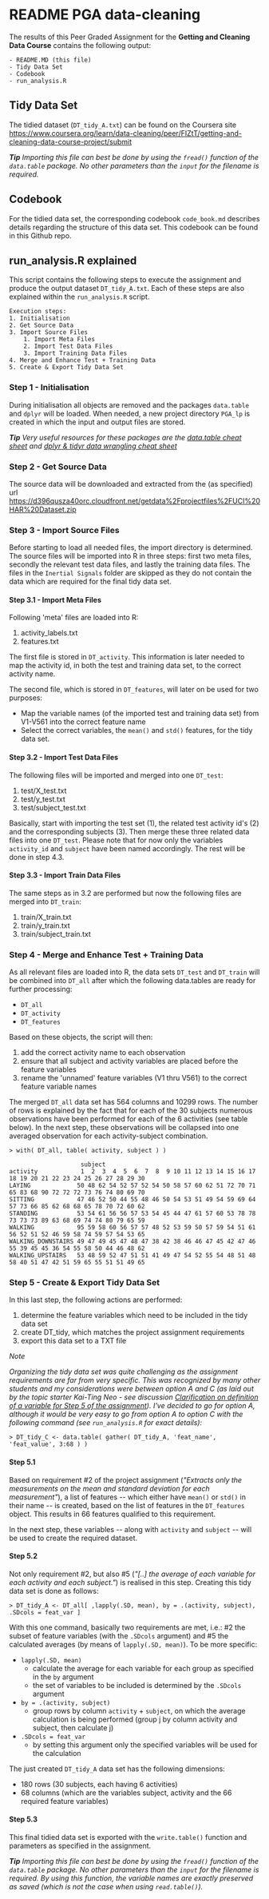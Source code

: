 # README PGA data-cleaning

The results of this Peer Graded Assignment for the __Getting and Cleaning Data Course__ contains the following output:

    - README.MD (this file)
    - Tidy Data Set
    - Codebook
    - run_analysis.R
    
## Tidy Data Set

The tidied dataset (`DT_tidy_A.txt`) can be found on the Coursera site https://www.coursera.org/learn/data-cleaning/peer/FIZtT/getting-and-cleaning-data-course-project/submit

___Tip___ _Importing this file can best be done by using the `fread()` function of the `data.table` package. No other parameters than the `input` for the filename is required._

## Codebook

For the tidied data set, the corresponding codebook `code_book.md` describes details regarding the structure of this data set. This codebook can be found in this Github repo.

## run_analysis.R explained

This script contains the following steps to execute the assignment and produce the output dataset `DT_tidy_A.txt`. Each of these steps are also explained within the `run_analysis.R` script.

    Execution steps:
    1. Initialisation
    2. Get Source Data
    3. Import Source Files
        1. Import Meta Files
        2. Import Test Data Files
        3. Import Training Data Files
    4. Merge and Enhance Test + Training Data
    5. Create & Export Tidy Data Set


### Step 1 - Initialisation

During initialisation all objects are removed and the packages `data.table` and `dplyr` will be loaded. When needed, a new project directory `PGA_lp` is created in which the input and output files are stored.

___Tip___ _Very useful resources for these packages are the [data.table cheat sheet](https://www.r-bloggers.com/the-data-table-cheat-sheet/) and [dplyr & tidyr data wrangling cheat sheet](https://www.rstudio.com/wp-content/uploads/2015/02/data-wrangling-cheatsheet.pdf)_

### Step 2 - Get Source Data

The source data will be downloaded and extracted from the (as specified) url https://d396qusza40orc.cloudfront.net/getdata%2Fprojectfiles%2FUCI%20HAR%20Dataset.zip


### Step 3 - Import Source Files

Before starting to load all needed files, the import directory is determined. The source files will be imported into R in three steps: first two meta files, secondly the relevant test data files, and lastly the training data files. The files in the `Inertial Signals` folder are skipped as they do not contain the data which are required for the final tidy data set.

#### Step 3.1 - Import Meta Files

Following 'meta' files are loaded into R: 

1. activity_labels.txt
2. features.txt

The first file is stored in `DT_activity`. This information is later needed to map the activity id, in both the test and training data set, to the correct activity name.

The second file, which is stored in `DT_features`, will later on be used for two purposes:

- Map the variable names (of the imported test and training data set) from V1-V561 into the correct feature name
- Select the correct variables, the `mean()` and `std()` features, for the tidy data set.

#### Step 3.2 - Import Test Data Files

The following files will be imported and merged into one `DT_test`:

1. test/X_test.txt
2. test/y_test.txt
3. test/subject_test.txt

Basically, start with importing the test set (1), the related test activity id's (2) and the corresponding subjects (3). Then merge these three related data files into one `DT_test`. Please note that for now only the variables `activity_id` and `subject` have been named accordingly. The rest will be done in step 4.3.

#### Step 3.3 - Import Train Data Files

The same steps as in 3.2 are performed but now the following files are merged into `DT_train`:

1. train/X_train.txt
2. train/y_train.txt
3. train/subject_train.txt


### Step 4 - Merge and Enhance Test + Training Data

As all relevant files are loaded into R, the data sets `DT_test` and `DT_train` will be combined into `DT_all` after which the following data.tables are ready for further processing:

- `DT_all`
- `DT_activity`
- `DT_features`

Based on these objects, the script will then:

1. add the correct activity name to each observation
2. ensure that all subject and activity variables are placed before the feature variables
3. rename the 'unnamed' feature variables (V1 thru V561) to the correct feature variable names

The merged `DT_all` data set has 564 columns and 10299 rows. The number of rows is explained by the fact that for each of the 30 subjects numerous observations have been performed for each of the 6 activities (see table below). In the next step, these observations will be collapsed into one averaged observation for each activity-subject combination.

    > with( DT_all, table( activity, subject ) )
    
                        subject
    activity            1  2  3  4  5  6  7  8  9 10 11 12 13 14 15 16 17 18 19 20 21 22 23 24 25 26 27 28 29 30
    LAYING             50 48 62 54 52 57 52 54 50 58 57 60 62 51 72 70 71 65 83 68 90 72 72 72 73 76 74 80 69 70
    SITTING            47 46 52 50 44 55 48 46 50 54 53 51 49 54 59 69 64 57 73 66 85 62 68 68 65 78 70 72 60 62
    STANDING           53 54 61 56 56 57 53 54 45 44 47 61 57 60 53 78 78 73 73 73 89 63 68 69 74 74 80 79 65 59
    WALKING            95 59 58 60 56 57 57 48 52 53 59 50 57 59 54 51 61 56 52 51 52 46 59 58 74 59 57 54 53 65
    WALKING_DOWNSTAIRS 49 47 49 45 47 48 47 38 42 38 46 46 47 45 42 47 46 55 39 45 45 36 54 55 58 50 44 46 48 62
    WALKING_UPSTAIRS   53 48 59 52 47 51 51 41 49 47 54 52 55 54 48 51 48 58 40 51 47 42 51 59 65 55 51 51 49 65



### Step 5 - Create & Export Tidy Data Set

In this last step, the following actions are performed:

1. determine the feature variables which need to be included in the tidy data set
2. create DT_tidy, which matches the project assignment requirements
3. export this data set to a TXT file

_Note_

_Organizing the tidy data set was quite challenging as the assignment requirements are far from very specific. This was recognized by many other students and my considerations were between option A and C (as laid out by the topic starter Kai-Ting Neo - see discussion [Clarification on definition of a variable for Step 5 of the assignment](https://www.coursera.org/learn/data-cleaning/discussions/all/threads/-Cjtsip5Eea0DRLrrvCCTQ)). I've decided to go for option A, although it would be very easy to go from option A to option C with the following command (see `run_analysis.R` for exact details):_
    
    > DT_tidy_C <- data.table( gather( DT_tidy_A, 'feat_name', 'feat_value', 3:68 ) )

#### Step 5.1
Based on requirement #2 of the project assignment (_"Extracts only the measurements on the mean and standard deviation for each measurement"_), a list of features -- which either have `mean()` or `std()` in their name -- is created, based on the list of features in the `DT_features` object. This results in 66 features qualified to this requirement.

In the next step, these variables -- along with `activity` and `subject` -- will be used to create the required dataset.

#### Step 5.2
Not only requirement #2, but also #5 (_"[..] the average of each variable for each activity and each subject."_) is realised in this step. Creating this tidy data set is done as follows:

    > DT_tidy_A <- DT_all[ ,lapply(.SD, mean), by = .(activity, subject), .SDcols = feat_var ]
    
With this one command, basically two requirements are met, i.e.: #2 the subset of feature variables (with the `.SDcols` argument) and #5 the calculated averages (by means of `lapply(.SD, mean)`). To be more specific:

- `lapply(.SD, mean)`
    - calculate the average for each variable for each group as specified in the `by` argument
    - the set of variables to be included is determined by the `.SDcols` argument
- `by = .(activity, subject)`
    - group rows by column `activity` + `subject`, on which the average calculation is being performed 
      (group j by column activity and subject, then calculate j)
- `.SDcols = feat_var`
    - by setting this argument only the specified variables will be used for the calculation

The just created `DT_tidy_A` data set has the following dimensions:

- 180 rows (30 subjects, each having 6 activities) 
- 68 columns (which are the variables subject, activity and the 66 required feature variables)

#### Step 5.3

This final tidied data set is exported with the `write.table()` function and parameters as specified in the assignment.

___Tip___ _Importing this file can best be done by using the `fread()` function of the `data.table` package. No other parameters than the `input` for the filename is required. By using this function, the variable names are exactly preserved as saved (which is not the case when using `read.table()`)._
